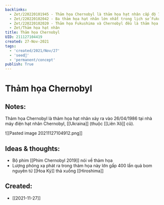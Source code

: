 ```yaml
---
backlinks:
  - Zet/220220101945 - Thảm họa Chernobyl là thảm họa hạt nhân cấp độ 7
  - Zet/220220102042 - Ba thảm họa hạt nhân lớn nhất trong lịch sử Fukushima, Chernobyl, Kyshtym
  - Zet/220220102020 - Thảm họa Fukushima và Chernobyl đều là thảm họa rò rỉ nhà máy điện hạt nhân
  - Zet/Thảm họa hạt nhân
title: Thảm họa Chernobyl
UID: 211127104419
created: 27-Nov-2021
tags:
  - 'created/2021/Nov/27'
  - 'seed🥜'
  - 'permanent/concept'
publish: True
---
```

# Thảm họa Chernobyl

## Notes:
Thảm họa Chernobyl là thảm họa hạt nhân xảy ra vào 26/04/1986 tại nhà máy điện hạt nhân Chernobyl, [[Ukraina]] (thuộc [[Liên Xô]] cũ).

![[Pasted image 20211127104912.png]]

## Ideas & thoughts:
- Bộ phim [[Phim Chernobyl 2019]] nói về thảm họa
- Lượng phóng xạ phát ra trong thảm họa này lớn gấp 400 lần quả bom nguyên tử [[Hoa Kỳ]] thả xuống [[Hiroshima]]

## Created:
- [[2021-11-27]]
